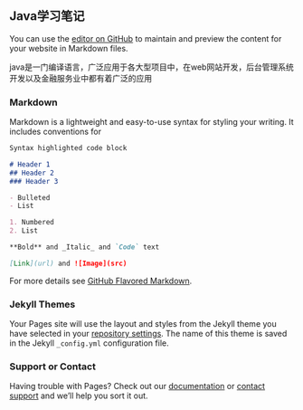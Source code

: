 ## Java学习笔记

You can use the [editor on GitHub](https://github.com/hutianhao/hutianhao.github.com/edit/master/index.md) to maintain and preview the content for your website in Markdown files.

java是一门编译语言，广泛应用于各大型项目中，在web网站开发，后台管理系统开发以及金融服务业中都有着广泛的应用

### Markdown

Markdown is a lightweight and easy-to-use syntax for styling your writing. It includes conventions for

```markdown
Syntax highlighted code block

# Header 1
## Header 2
### Header 3

- Bulleted
- List

1. Numbered
2. List

**Bold** and _Italic_ and `Code` text

[Link](url) and ![Image](src)
```

For more details see [GitHub Flavored Markdown](https://guides.github.com/features/mastering-markdown/).

### Jekyll Themes

Your Pages site will use the layout and styles from the Jekyll theme you have selected in your [repository settings](https://github.com/hutianhao/hutianhao.github.com/settings). The name of this theme is saved in the Jekyll `_config.yml` configuration file.

### Support or Contact

Having trouble with Pages? Check out our [documentation](https://help.github.com/categories/github-pages-basics/) or [contact support](https://github.com/contact) and we’ll help you sort it out.
